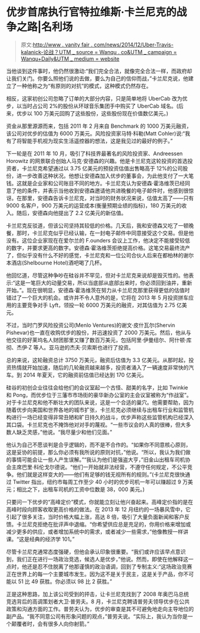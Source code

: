 # 优步首席执行官特拉维斯·卡兰尼克的战争之路|名利场

> 原文:[http://www . vanity fair . com/news/2014/12/Uber-Travis-kalanick-论战？UTM _ source = Wanqu . co&UTM _ campaign = Wanqu+Daily&UTM _ medium = website](http://www.vanityfair.com/news/2014/12/uber-travis-kalanick-controversy?utm_source=wanqu.co&utm_campaign=Wanqu+Daily&utm_medium=website)

当他谈到这件事时，他仍然很激动:“我们完全合法，就像完全合法一样，而政府却让我们关门。你要么照他们说的去做，要么为自己的信仰而战，”卡兰尼克说，他建立了一种他称之为“有原则的对抗”的模式，这种模式仍然存在。

相反，这家初创公司忽略了订单的大部分内容，只是简单地将 UberCab 改为优步，以当时占公司 2%的股份从环球音乐集团手中购买了 UberCab 域名。(后来，优步以 100 万美元回购了这些股份，这些股份现在价值数亿美元。)

资金从那里源源而来，包括 2011 年 2 月来自 Benchmark 的 1000 万美元融资，该公司对优步的估值为 6000 万美元。风险投资家马特·科勒(Matt Cohler)说:“我有了将智能手机视为现实生活遥控器的想法，这是我见过的最好的例子。”

下一轮是在 2011 年 10 月，吸引了科技界最著名的风险投资家、Andreessen Horowitz 的网景联合创始人马克·安德森的兴趣。他是卡兰尼克这轮投资的首选投资者，卡兰尼克希望通过以 3.75 亿美元的预投资估值出售略高于 12%的公司股份，进一步改善这种状况。他想让安德森加入优步的董事会，为此他支付了一大笔钱。这就是企业家和公司账目不同的地方。卡兰尼克认为安德森·霍洛维茨已经同意了他的条件，并表示当他收到安德森邀请他共进晚餐的电子邮件时，他感到很惊讶。在那里，安德森告诉卡兰尼克，对当时的财务状况来说，估值太高了——只有 9000 名客户，900 万美元的运营成本(衡量预期业绩的指标)，180 万美元的收入。随后，安德森向他提出了 2.2 亿美元的新估值。

卡兰尼克反驳道，但该公司坚持其较低的价格。几天后，我和安德森又吃了一顿晚餐，那时，卡兰尼克似乎已经认输，在一封电子邮件中同意接受这个交易。但是他没有。这位企业家现在在爱尔兰的 F.ounders 会议上工作，他决定不能接受较低的数字，并要求更高的数字。安德森·霍洛维茨拒绝提高价格。这笔交易最终流产了，但似乎没有什么不好的感觉，卡兰尼克和一位公司合伙人后来在都柏林的谢尔本酒店(Shelbourne Hotel)酒吧喝了几杯。

他回忆道，尽管这种争吵在硅谷并不罕见，但对卡兰尼克来说却是毁灭性的。他表示:“这是一笔巨大的动量交易，所以当底部从底部出来时，你必须回到油井，重新开始。”。现在很明显，安德森·霍洛维茨在努力从卡兰尼克那里获得更低的估值时错过了一个巨大的机会。或许并不令人意外的是，它将在 2013 年 5 月投资拼车应用的主要竞争对手 Lyft，领投一轮 6000 万美元的融资，对其估值为 2.75 亿美元。

不过，当时门罗风险投资公司(Menlo Ventures)的谢文·皮什瓦尔(Shervin Pishevar)也一直在收购优步的股份，并迅速投资了 2000 万美元。然后，他从与他交往的好莱坞名人财团那里又赚了数百万美元，包括阿里·伊曼纽尔、阿什顿·库彻、杰伊·Z 等人。亚马逊的杰夫·贝索斯也进行了投资。

总的来说，这轮融资总计 3750 万美元，融资后估值为 3.3 亿美元。从那时起，投资热情就开始加速，随后的几轮融资越来越多，投资者涌入了一辆速度非常快的汽车。到 2014 年夏天，它的融资前估值已经达到 170 亿美元。

硅谷的初创企业往往会给他们的会议室起一个古怪、甜美的名字，比如 Twinkie 和 Pong，而优步位于三藩市市场街的豪华新办公室的主会议室被称为“作战室”。对于卡兰尼克和他不断壮大的团队来说，这是一个合适的巢穴。他需要帮助，因为随着优步向美国和世界各地的城市扩张，卡兰尼克必须继续与出租车行业和监管机构进行一场已经变得非常丑陋和旷日持久的战斗，优步声称这些监管机构已经深入其口袋。卡兰尼克也不掩饰他对对手的蔑视。“一些市议会的人真的很棒，但大多数人缺乏灵感，”他说。“我尽量少和他们见面。”

他认为自己不愿谈判是合乎逻辑的，而不是不合作的。“如果你不同意核心原则，这是妥协的前提，那么你必须有我所说的原则对抗，”他说。“所以，我认为我们做的事情可能会让一些人产生误解。”“我认为他们是强盗大亨，”旧金山出租车司机协会主席巴里·科伦戈尔德说。“他们一开始就非法经营，不遵守任何规定，不公平竞争。他们就是这样变大的——他们有足够的钱无视所有的规则。”(卡兰尼克很快通过 Twitter 指出，纽约市每周工作至少 40 小时的优步司机一年可以赚超过 9 万美元；相比之下，出租车司机的工资中位数是 38，000 美元。)

只要问一下优步的“高峰定价”模式，你就能立刻让他兴奋起来。高峰定价指的是在高峰时段向顾客收取更高价格的做法。在 2013 年 12 月纽约的一场暴风雪中，它引起了很多关注，当时价格大幅上涨，高达 8 倍，吸引了大量负面新闻和客户反馈。卡兰尼克拒绝在批评声中退缩。“你希望供应总是充足的，你用价格来增加或减少更多的供应，或者增加系统中的需求，或者减少一些需求，”他像教授一样讲课。“这是经典的经济学 101。”

尽管卡兰尼克通常态度强硬，但他会承认印象很重要。“我们或许应该早点意识到，我们正在进行一场政治竞选，候选人是优步，”他说。然而，即使在他解释这一点时，他还是忍不住脱离了他那谨慎的政治语调，回到了专制主义:“这场政治竞赛正在世界上的每一个主要城市发生。因为这不是关于民主，这是关于产品，你不可能以 51 比 49 获胜。你必须以 98 比 2 获胜。”

正是这种思路，加上该公司受到的抨击，让卡兰尼克找到了 2008 年奥巴马总统竞选背后的高调策划者大卫·普劳夫。8 月，卡兰尼克聘请普劳夫领导优步在公共政策和沟通方面的工作。普劳夫认为，优步的审查是其不可避免地走向主导地位的副产品。“我不同意公司有形象问题的观点，”普劳夫说。“实际上，我认为当你是一个颠覆者时，会有很多人向你射箭。”